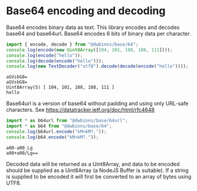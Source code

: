 # Base64 encoding and decoding
Base64 encodes binary data as text.
This library encodes and decodes base64 and base64url. 
Base64 encodes 6 bits of binary data per character.

```js
import { encode, decode } from "@dwbinns/base/64";
console.log(encode(new Uint8Array([104, 101, 108, 108, 111])));
console.log(encode("hello"));
console.log(decode(encode("hello")));
console.log(new TextDecoder("utf8").decode(decode(encode("hello"))));
```

```
aGVsbG8=
aGVsbG8=
Uint8Array(5) [ 104, 101, 108, 108, 111 ]
hello
```

Base64url is a version of base64 without padding and using only URL-safe characters. See https://datatracker.ietf.org/doc/html/rfc4648

```js
import * as b64url from "@dwbinns/base/64url";
import * as b64 from "@dwbinns/base/64";
console.log(b64url.encode("kM>kM?."));
console.log(b64.encode("kM>kM?."));
```

```
a00-a00_Lg
a00+a00/Lg==
```


Decoded data will be returned as a Uint8Array, and data to be encoded should be supplied as a Uint8Array (a NodeJS Buffer is suitable). 
If a string is supplied to be encoded it will first be converted to an array of bytes using UTF8.